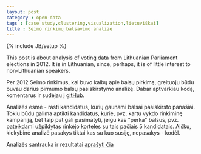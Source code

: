 ```yaml
---
layout: post
category : open-data
tags : [case study,clustering,visualization,lietuviškai]
title : Seimo rinkimų balsavimo analizė
---
```

{% include JB/setup %}

This post is about analysis of voting data from Lithuanian Parliament elections in 2012. It is in Lithuanian, since, perhaps, it is of little interest to non-Lithuanian speakers. 

Per 2012 Seimo rinkimus, kai buvo kalbų apie balsų pirkimą, greituoju būdu buvau darius pirmumo balsų pasiskirstymo analizę. Dabar aptvarkiau kodą, komentarus ir  sudėjau į [gitHub](https://github.com/zliobaite/Rinkimu-analize-2012).

Analizės esmė - rasti kandidatus, kurių gaunami balsai pasiskirsto panašiai. Tokiu būdu galima aptikti kandidatus, kurie, pvz. kartu vykdo rinkiminę kampaniją, bet taip pat gali pasimatyti, jeigu kas "perka" balsus, pvz. pateikdami užpildytas rinkėjo korteles su tais pačiais 5 kandidatais. Aišku, kiekybinė analizė pasakys tiktai kas su kuo susiję, nepasakys - kodėl.

Analizės santrauka ir rezultatai [aprašyti čia](https://github.com/zliobaite/Rinkimu-analize-2012/blob/master/1_communication/Zliobaite_seimo_2012.pdf?raw=true) 